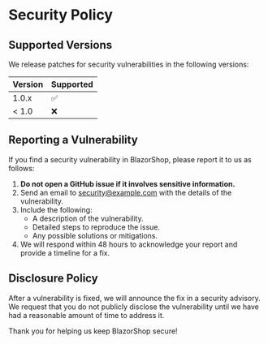 # Security Policy

## Supported Versions

We release patches for security vulnerabilities in the following versions:

| Version | Supported          |
| ------- | ------------------ |
| 1.0.x   | :white_check_mark: |
| < 1.0   | :x:                |

## Reporting a Vulnerability

If you find a security vulnerability in BlazorShop, please report it to us as follows:

1. **Do not open a GitHub issue if it involves sensitive information.**
2. Send an email to [security@example.com](mailto:security@unrealbg.com) with the details of the vulnerability.
3. Include the following:
   - A description of the vulnerability.
   - Detailed steps to reproduce the issue.
   - Any possible solutions or mitigations.
4. We will respond within 48 hours to acknowledge your report and provide a timeline for a fix.

## Disclosure Policy

After a vulnerability is fixed, we will announce the fix in a security advisory. We request that you do not publicly disclose the vulnerability until we have had a reasonable amount of time to address it.

Thank you for helping us keep BlazorShop secure!
